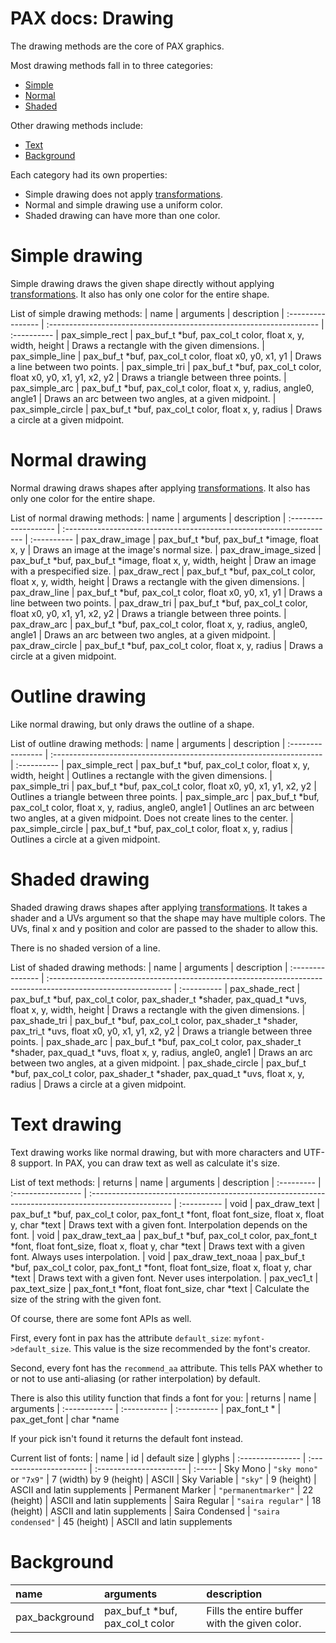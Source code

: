 # PAX docs: Drawing

The drawing methods are the core of PAX graphics.

Most drawing methods fall in to three categories:
- [Simple](#simple-drawing)
- [Normal](#normal-drawing)
- [Shaded](#shaded-drawing)

Other drawing methods include:
- [Text](#text-drawing)
- [Background](#background)

Each category had its own properties:
- Simple drawing does not apply [transformations](matrices.md).
- Normal and simple drawing use a uniform color.
- Shaded drawing can have more than one color.

# Simple drawing

Simple drawing draws the given shape directly without applying [transformations](matrices.md).
It also has only one color for the entire shape.

List of simple drawing methods:
| name              | arguments                                                            | description
| :---------------- | :------------------------------------------------------------------- | :----------
| pax_simple_rect   | pax_buf_t \*buf, pax_col_t color, float x, y, width, height          | Draws a rectangle with the given dimensions.
| pax_simple_line   | pax_buf_t \*buf, pax_col_t color, float x0, y0, x1, y1               | Draws a line between two points.
| pax_simple_tri    | pax_buf_t \*buf, pax_col_t color, float x0, y0, x1, y1, x2, y2       | Draws a triangle between three points.
| pax_simple_arc    | pax_buf_t \*buf, pax_col_t color, float x, y, radius, angle0, angle1 | Draws an arc between two angles, at a given midpoint.
| pax_simple_circle | pax_buf_t \*buf, pax_col_t color, float x, y, radius                 | Draws a circle at a given midpoint.

# Normal drawing

Normal drawing draws shapes after applying [transformations](matrices.md).
It also has only one color for the entire shape.

List of normal drawing methods:
| name                 | arguments                                                            | description
| :------------------- | :------------------------------------------------------------------- | :----------
| pax_draw_image       | pax_buf_t \*buf, pax_buf_t *image, float x, y                        | Draws an image at the image's normal size.
| pax_draw_image_sized | pax_buf_t \*buf, pax_buf_t *image, float x, y, width, height         | Draw an image with a prespecified size.
| pax_draw_rect        | pax_buf_t \*buf, pax_col_t color, float x, y, width, height          | Draws a rectangle with the given dimensions.
| pax_draw_line        | pax_buf_t \*buf, pax_col_t color, float x0, y0, x1, y1               | Draws a line between two points.
| pax_draw_tri         | pax_buf_t \*buf, pax_col_t color, float x0, y0, x1, y1, x2, y2       | Draws a triangle between three points.
| pax_draw_arc         | pax_buf_t \*buf, pax_col_t color, float x, y, radius, angle0, angle1 | Draws an arc between two angles, at a given midpoint.
| pax_draw_circle      | pax_buf_t \*buf, pax_col_t color, float x, y, radius                 | Draws a circle at a given midpoint.

# Outline drawing

Like normal drawing, but only draws the outline of a shape.

List of outline drawing methods:
| name              | arguments                                                            | description
| :---------------- | :------------------------------------------------------------------- | :----------
| pax_simple_rect   | pax_buf_t \*buf, pax_col_t color, float x, y, width, height          | Outlines a rectangle with the given dimensions.
| pax_simple_tri    | pax_buf_t \*buf, pax_col_t color, float x0, y0, x1, y1, x2, y2       | Outlines a triangle between three points.
| pax_simple_arc    | pax_buf_t \*buf, pax_col_t color, float x, y, radius, angle0, angle1 | Outlines an arc between two angles, at a given midpoint. Does not create lines to the center.
| pax_simple_circle | pax_buf_t \*buf, pax_col_t color, float x, y, radius                 | Outlines a circle at a given midpoint.

# Shaded drawing

Shaded drawing draws shapes after applying [transformations](matrices.md).
It takes a shader and a UVs argument so that the shape may have multiple colors.
The UVs, final x and y position and color are passed to the shader to allow this.

There is no shaded version of a line.

List of shaded drawing methods:
| name             | arguments                                                                                                     | description
| :--------------- | :------------------------------------------------------------------------------------------------------------ | :----------
| pax_shade_rect   | pax_buf_t \*buf, pax_col_t color, pax_shader_t \*shader, pax_quad_t \*uvs, float x, y, width, height          | Draws a rectangle with the given dimensions.
| pax_shade_tri    | pax_buf_t \*buf, pax_col_t color, pax_shader_t \*shader, pax_tri_t  \*uvs, float x0, y0, x1, y1, x2, y2       | Draws a triangle between three points.
| pax_shade_arc    | pax_buf_t \*buf, pax_col_t color, pax_shader_t \*shader, pax_quad_t \*uvs, float x, y, radius, angle0, angle1 | Draws an arc between two angles, at a given midpoint.
| pax_shade_circle | pax_buf_t \*buf, pax_col_t color, pax_shader_t \*shader, pax_quad_t \*uvs, float x, y, radius                 | Draws a circle at a given midpoint.

# Text drawing

Text drawing works like normal drawing, but with more characters and UTF-8 support.
In PAX, you can draw text as well as calculate it's size.

List of text methods:
| returns    | name               | arguments                                                                                           | description
| :--------- | :----------------- | :-------------------------------------------------------------------------------------------------- | :----------
| void       | pax_draw_text      | pax_buf_t \*buf, pax_col_t color, pax_font_t \*font, float font_size, float x, float y, char \*text | Draws text with a given font. Interpolation depends on the font.
| void       | pax_draw_text_aa   | pax_buf_t \*buf, pax_col_t color, pax_font_t \*font, float font_size, float x, float y, char \*text | Draws text with a given font. Always uses interpolation.
| void       | pax_draw_text_noaa | pax_buf_t \*buf, pax_col_t color, pax_font_t \*font, float font_size, float x, float y, char \*text | Draws text with a given font. Never uses interpolation.
| pax_vec1_t | pax_text_size      | pax_font_t \*font, float font_size, char \*text | Calculate the size of the string with the given font.

Of course, there are some font APIs as well.

First, every font in pax has the attribute `default_size`:
`myfont->default_size`.
This value is the size recommended by the font's creator.

Second, every font has the `recommend_aa` attribute.
This tells PAX whether to or not to use anti-aliasing (or rather interpolation) by default.

There is also this utility function that finds a font for you:
| returns       | name         | arguments
| :------------ | :----------- | :----------
| pax_font_t \* | pax_get_font | char \*name

If your pick isn't found it returns the default font instead.

Current list of fonts:
| name             | id                      | default size            | glyphs
| :--------------- | :---------------------- | :---------------------- | :-----
| Sky Mono         | `"sky mono"` or `"7x9"` | 7 (width) by 9 (height) | ASCII
| Sky Variable     | `"sky"`                 | 9 (height)              | ASCII and latin supplements
| Permanent Marker | `"permanentmarker"`     | 22 (height)             | ASCII and latin supplements
| Saira Regular    | `"saira regular"`       | 18 (height)             | ASCII and latin supplements
| Saira Condensed  | `"saira condensed"`     | 45 (height)             | ASCII and latin supplements


# Background
| name           | arguments                        | description
| :------------- | :------------------------------- | :----------
| pax_background | pax_buf_t \*buf, pax_col_t color | Fills the entire buffer with the given color.
